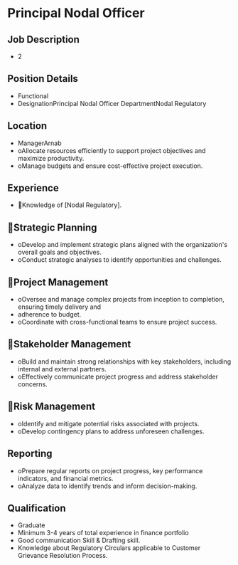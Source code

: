 # Principal Nodal Officer

## Job Description

* 2

## Position Details

* Functional
* DesignationPrincipal Nodal Officer DepartmentNodal Regulatory

## Location

* ManagerArnab
* oAllocate resources efficiently to support project objectives and maximize productivity.
* oManage budgets and ensure cost-effective project execution.

## Experience

* Knowledge of [Nodal Regulatory].

## Strategic Planning

* oDevelop and implement strategic plans aligned with the organization's overall goals and objectives.
* oConduct strategic analyses to identify opportunities and challenges.

## Project Management

* oOversee and manage complex projects from inception to completion, ensuring timely delivery and
* adherence to budget.
* oCoordinate with cross-functional teams to ensure project success.

## Stakeholder Management

* oBuild and maintain strong relationships with key stakeholders, including internal and external partners.
* oEffectively communicate project progress and address stakeholder concerns.

## Risk Management

* oIdentify and mitigate potential risks associated with projects.
* oDevelop contingency plans to address unforeseen challenges.

## Reporting

* oPrepare regular reports on project progress, key performance indicators, and financial metrics.
* oAnalyze data to identify trends and inform decision-making.

## Qualification

* Graduate
* Minimum 3-4 years of total experience in finance portfolio
* Good communication Skill & Drafting skill.
* Knowledge about Regulatory Circulars applicable to Customer Grievance Resolution Process.
